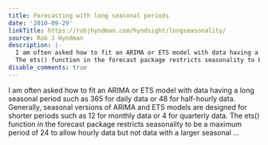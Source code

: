 ```yaml
---
title: Forecasting with long seasonal periods
date: '2010-09-29'
linkTitle: https://robjhyndman.com/hyndsight/longseasonality/
source: Rob J Hyndman
description: |-
  I am often asked how to fit an ARIMA or ETS model with data having a long seasonal period such as 365 for daily data or 48 for half-hourly data. Generally, seasonal versions of ARIMA and ETS models are designed for shorter periods such as 12 for monthly data or 4 for quarterly data.
  The ets() function in the forecast package restricts seasonality to be a maximum period of 24 to allow hourly data but not data with a larger seasonal ...
disable_comments: true
---
```

I am often asked how to fit an ARIMA or ETS model with data having a long seasonal period such as 365 for daily data or 48 for half-hourly data. Generally, seasonal versions of ARIMA and ETS models are designed for shorter periods such as 12 for monthly data or 4 for quarterly data.
The ets() function in the forecast package restricts seasonality to be a maximum period of 24 to allow hourly data but not data with a larger seasonal ...